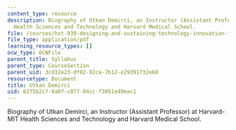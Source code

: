 ```yaml
---
content_type: resource
description: Biography of Utkan Demirci, an Instructor (Assistant Professor) at Harvard-MIT
  Health Sciences and Technology and Harvard Medical School.
file: /courses/hst-939-designing-and-sustaining-technology-innovation-for-global-health-practice-spring-2008/6275b2c78a97c87704ccf3051e49eac1_utkan_bio.pdf
file_type: application/pdf
learning_resource_types: []
ocw_type: OCWFile
parent_title: Syllabus
parent_type: CourseSection
parent_uid: 3cd12e23-df02-92ca-7b12-e29391732e68
resourcetype: Document
title: Utkan Demirci
uid: 6275b2c7-8a97-c877-04cc-f3051e49eac1
---
```

Biography of Utkan Demirci, an Instructor (Assistant Professor) at Harvard-MIT Health Sciences and Technology and Harvard Medical School.